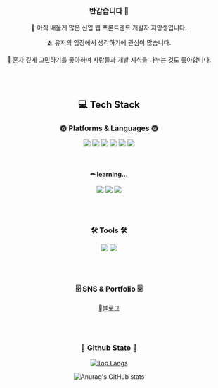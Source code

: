 <div align="center">

  ### 반갑습니다 👋
  

📔 아직 배울게 많은 신입 웹 프론트엔드 개발자 지망생입니다.

🫂 유저의 입장에서 생각하기에 관심이 많습니다.

👀 혼자 깊게 고민하기를 좋아하며 사람들과 개발 지식을 나누는 것도 좋아합니다.

</div>


<br />
<br />


<div align="center">

## 💻 Tech Stack

### 🌞 Platforms & Languages 🌞

<img src="https://img.shields.io/badge/HTML5-white?style=flat-square&logo=HTML5&logoColor=#E34F26"/></a>
<img src="https://img.shields.io/badge/CSS3-blue?style=flat-square&logo=CSS3&logoColor=white"/></a>
<img src="https://img.shields.io/badge/Javascript-F7DF1E?style=flat-square&logo=Javascript&logoColor=black"/></a>
<img src="https://img.shields.io/badge/TypeScript-3178C6?style=flat-square&logo=TypeScript&logoColor=white"/></a>
<img src="https://img.shields.io/badge/React-black?style=flat-square&logo=React&logoColor=61DAFB"/></a>
<img src="https://img.shields.io/badge/Redux-764ABC?style=flat-square&logo=Redux&logoColor=black"/></a>

<br />

#### ✏ learning...

<img src="https://img.shields.io/badge/Python-3776AB?style=flat-square&logo=Python&logoColor=white"/></a>
<img src="https://img.shields.io/badge/FastApi-white?style=flat-square&logo=FastApi&logoColor=#009688"/></a>
<img src="https://img.shields.io/badge/Docker-2496ED?style=flat-square&logo=Docker&logoColor=white"/></a>

<br />
<br />

### 🛠 Tools 🛠
<img src="https://img.shields.io/badge/Visual Studio Code-007ACC?style=flat-square&logo=VisualStudioCode&logoColor=#E34F26"/></a>
<img src="https://img.shields.io/badge/Github-181717?style=flat-square&logo=Github&logoColor=#E34F26"/></a>

<br />
<br />

### 🗄 SNS & Portfolio 🗄
[📒블로그](https://velog.io/@3436rngus)

<br />
<br />

### 🌳 Github State 🌳

[![Top Langs](https://github-readme-stats.vercel.app/api/top-langs/?username=Goohyun3436&layout=compact)](https://github.com/anuraghazra/github-readme-stats)

![Anurag's GitHub stats](https://github-readme-stats.vercel.app/api?username=Goohyun3436&show_icons=true&theme=onedark)

</div>


 

<br />
